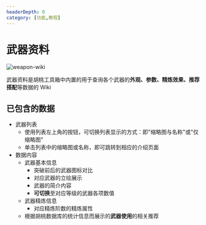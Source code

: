 ```yaml
---
headerDepth: 0
category: [功能,教程]
---
```


# 武器资料

![weapon-wiki](https://img.alicdn.com/imgextra/i1/1797064093/O1CN01jbzlTH1g6du6KfSmF_!!1797064093.png)  
     
武器资料是胡桃工具箱中内置的用于查询各个武器的**外观、参数、精炼效果、推荐搭配**等数据的 Wiki


## 已包含的数据

- 武器列表
    - 使用列表左上角的按钮，可切换列表显示的方式：即"缩略图与名称"或"仅缩略图"
    - 单击列表中的缩略图或名称，即可跳转到相应的介绍页面
- 数据内容
    - 武器基本信息
        - 突破前后的武器图标对比
        - 对应武器的立绘展示
        - 武器的简介内容
        - **可切换**至对应等级的武器各项数值
    - 武器精炼信息
        - 对应精炼阶数的精炼属性
    - 根据胡桃数据库的统计信息而展示的**武器使用**的相关推荐
